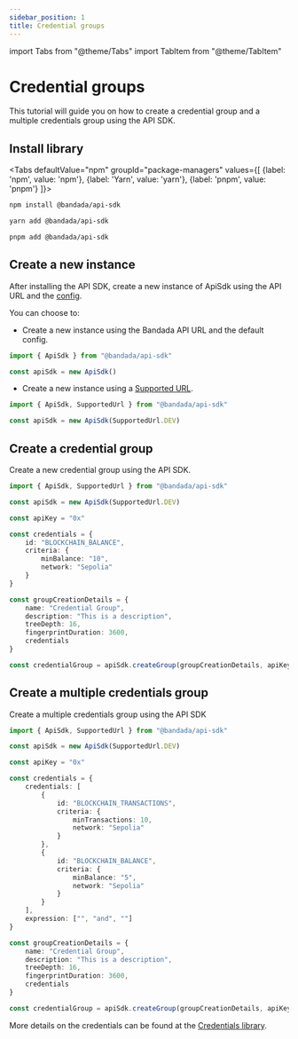 ```yaml
---
sidebar_position: 1
title: Credential groups
---
```


import Tabs from "@theme/Tabs"
import TabItem from "@theme/TabItem"

# Credential groups

This tutorial will guide you on how to create a credential group and a multiple credentials group using the API SDK.

## Install library

<Tabs
defaultValue="npm"
groupId="package-managers"
values={[
{label: 'npm', value: 'npm'},
{label: 'Yarn', value: 'yarn'},
{label: 'pnpm', value: 'pnpm'}
]}>
<TabItem value="npm">

```bash
npm install @bandada/api-sdk
```

</TabItem>
<TabItem value="yarn">

```bash
yarn add @bandada/api-sdk
```

</TabItem>
<TabItem value="pnpm">

```bash
pnpm add @bandada/api-sdk
```

</TabItem>
</Tabs>

## Create a new instance

After installing the API SDK, create a new instance of ApiSdk using the API URL and the [config](https://axios-http.com/docs/req_config).

You can choose to:

-   Create a new instance using the Bandada API URL and the default config.

```ts
import { ApiSdk } from "@bandada/api-sdk"

const apiSdk = new ApiSdk()
```

-   Create a new instance using a [Supported URL](https://github.com/bandada-infra/bandada/blob/main/libs/api-sdk/src/types/index.ts#L43).

```ts
import { ApiSdk, SupportedUrl } from "@bandada/api-sdk"

const apiSdk = new ApiSdk(SupportedUrl.DEV)
```
## Create a credential group

Create a new credential group using the API SDK.

```ts
import { ApiSdk, SupportedUrl } from "@bandada/api-sdk"

const apiSdk = new ApiSdk(SupportedUrl.DEV)

const apiKey = "0x"

const credentials = {
    id: "BLOCKCHAIN_BALANCE",
    criteria: {
        minBalance: "10",
        network: "Sepolia"
    }
}

const groupCreationDetails = {
    name: "Credential Group",
    description: "This is a description",
    treeDepth: 16,
    fingerprintDuration: 3600,
    credentials
}

const credentialGroup = apiSdk.createGroup(groupCreationDetails, apiKey)
```
## Create a multiple credentials group

Create a multiple credentials group using the API SDK

```ts
import { ApiSdk, SupportedUrl } from "@bandada/api-sdk"

const apiSdk = new ApiSdk(SupportedUrl.DEV)

const apiKey = "0x"

const credentials = {
    credentials: [
        {
            id: "BLOCKCHAIN_TRANSACTIONS",
            criteria: {
                minTransactions: 10,
                network: "Sepolia"
            }
        },
        {
            id: "BLOCKCHAIN_BALANCE",
            criteria: {
                minBalance: "5",
                network: "Sepolia"
            }
        }
    ],
    expression: ["", "and", ""]
}

const groupCreationDetails = {
    name: "Credential Group",
    description: "This is a description",
    treeDepth: 16,
    fingerprintDuration: 3600,
    credentials
}

const credentialGroup = apiSdk.createGroup(groupCreationDetails, apiKey)
```
More details on the credentials can be found at the [Credentials library](https://github.com/bandada-infra/bandada/tree/main/libs/credentials).